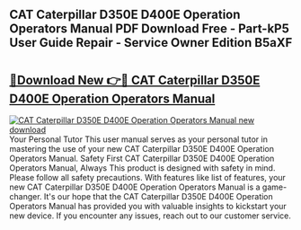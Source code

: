 ## CAT Caterpillar D350E D400E Operation Operators Manual PDF Download Free - Part-kP5 User Guide Repair - Service Owner Edition B5aXF

# <h2><a href="http://bc47997.oget.top/?id=CAT+Caterpillar+D350E+D400E+Operation+Operators+Manual">🔗Download New 👉🔴 CAT Caterpillar D350E D400E Operation Operators Manual</a></h2>

[![CAT Caterpillar D350E D400E Operation Operators Manual new download](https://i.imgur.com/5g1atiW.png)](http://bc47997.oget.top/?id=CAT+Caterpillar+D350E+D400E+Operation+Operators+Manual)
Your Personal Tutor This user manual serves as your personal tutor in mastering the use of your new CAT Caterpillar D350E D400E Operation Operators Manual. Safety First CAT Caterpillar D350E D400E Operation Operators Manual, Always This product is designed with safety in mind. Please follow all safety precautions. With features like list of features, your new CAT Caterpillar D350E D400E Operation Operators Manual is a game-changer. It's our hope that the CAT Caterpillar D350E D400E Operation Operators Manual has provided you with valuable insights to kickstart your new device. If you encounter any issues, reach out to our customer service.
